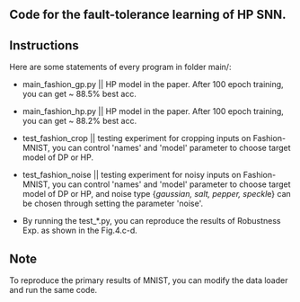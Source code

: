 ## Code for the fault-tolerance learning of HP SNN.  

## Instructions 

Here are some statements of every program in folder main/:

- main_fashion_gp.py || HP model in the paper. After 100 epoch training, you can get ~ 88.5% best acc.

- main_fashion_hp.py || HP model in the paper. After 100 epoch training, you can get ~ 88.2% best acc.

- test_fashion_crop || testing experiment for cropping inputs on Fashion-MNIST, you can control 'names' and 'model' parameter to choose target model of DP or HP.

- test_fashion_noise || testing experiment for noisy inputs on Fashion-MNIST, you can control 'names' and 'model' parameter to choose target model of DP or HP, and noise type {*gaussian, salt, pepper, speckl*e} can be chosen through setting the parameter 'noise'.

- By running the test_*.py, you can reproduce the results of Robustness Exp. as shown in the Fig.4.c-d.

## Note 
To reproduce the primary results of MNIST, you can modify the data loader and run the same code.
